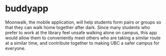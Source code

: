 # buddyapp

Moonwalk, the mobile application, will help students form pairs or groups so that they can walk home together after dark. Since many
students who prefer to work at the library feel unsafe walking alone on campus, this app would allow them to conveniently meet
others who are taking a similar route at a similar time, and contribute together to making UBC a safer campus for everyone.
